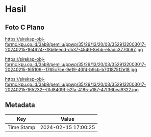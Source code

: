 # Hasil

## Foto C Plano

https://sirekap-obj-formc.kpu.go.id/3ab8/pemilu/ppwp/35/29/13/20/03/3529132003017-20240215-164624--f8b6eecd-cb37-4540-8ebb-e5adc3770b67.jpg

https://sirekap-obj-formc.kpu.go.id/3ab8/pemilu/ppwp/35/29/13/20/03/3529132003017-20240215-165109--1765c7ce-9e19-40f4-b9cb-b701875f2e18.jpg

https://sirekap-obj-formc.kpu.go.id/3ab8/pemilu/ppwp/35/29/13/20/03/3529132003017-20240215-165232--0fd8409f-52fa-4185-a187-47f36bea9322.jpg


## Metadata

| Key        | Value               |
| ---------- | ------------------- |
| Time Stamp | 2024-02-15 17:00:25 |




